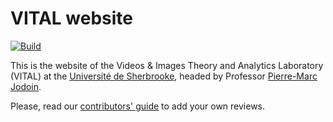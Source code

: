 # VITAL website

[![Build](https://img.shields.io/travis/vitalab/vitalab.github.io.svg)](
    https://travis-ci.com/github/vitalab/vitalab.github.io/branches)

This is the website of the
Videos & Images Theory and Analytics Laboratory (VITAL)
at the [Université de Sherbrooke](https://www.usherbrooke.ca/), headed by
Professor [Pierre-Marc Jodoin](http://info.usherbrooke.ca/pmjodoin/).

Please, read our [contributors' guide](how-to-contribute.md) to add your own reviews.
